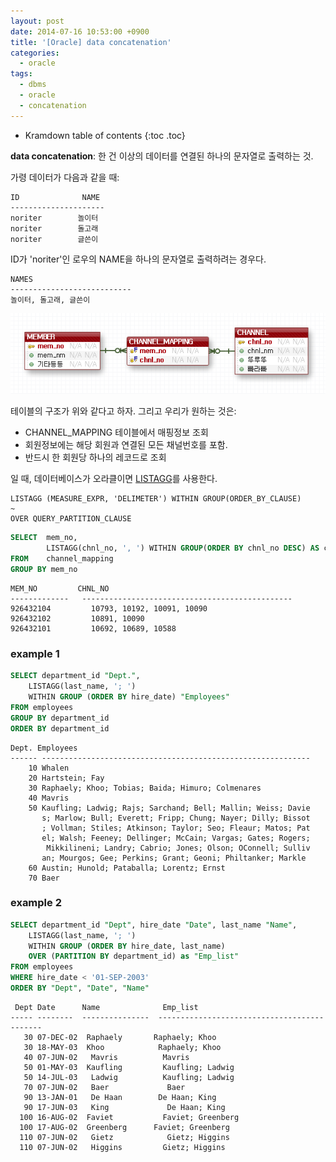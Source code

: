 ```yaml
---
layout: post
date: 2014-07-16 10:53:00 +0900
title: '[Oracle] data concatenation'
categories:
  - oracle
tags:
  - dbms
  - oracle
  - concatenation
---
```


* Kramdown table of contents
{:toc .toc}

**data concatenation**: 한 건 이상의 데이터를 연결된 하나의 문자열로 출력하는 것.

가령 데이터가 다음과 같을 때:

```
ID              NAME
---------------------
noriter        놀이터
noriter        돌고래
noriter        글쓴이
```

ID가 'noriter'인 로우의 NAME을 하나의 문자열로 출력하려는 경우다.

```
NAMES
---------------------------
놀이터, 돌고래, 글쓴이
```


![](/images/oracle-data-concatenation.png)

테이블의 구조가 위와 같다고 하자. 그리고 우리가 원하는 것은:

- CHANNEL_MAPPING 테이블에서 매핑정보 조회
- 회원정보에는 해당 회원과 연결된 모든 채널번호를 포함.
- 반드시 한 회원당 하나의 레코드로 조회

일 때, 데이터베이스가 오라클이면 [LISTAGG](https://docs.oracle.com/cd/E11882_01/server.112/e41084/functions089.htm#SQLRF30030)를 사용한다.

```
LISTAGG (MEASURE_EXPR, 'DELIMETER') WITHIN GROUP(ORDER_BY_CLAUSE)
~
OVER QUERY_PARTITION_CLAUSE
```

```sql
SELECT  mem_no,
        LISTAGG(chnl_no, ', ') WITHIN GROUP(ORDER BY chnl_no DESC) AS chnl_no
FROM    channel_mapping
GROUP BY mem_no
```

```
MEM_NO         CHNL_NO
-------------   -----------------------------------------------
926432104         10793, 10192, 10091, 10090
926432102         10891, 10090
926432101         10692, 10689, 10588
```

### example 1

```sql
SELECT department_id "Dept.",
    LISTAGG(last_name, '; ')
    WITHIN GROUP (ORDER BY hire_date) "Employees"
FROM employees
GROUP BY department_id
ORDER BY department_id
```

```
Dept. Employees
------ ------------------------------------------------------------
    10 Whalen
    20 Hartstein; Fay
    30 Raphaely; Khoo; Tobias; Baida; Himuro; Colmenares
    40 Mavris
    50 Kaufling; Ladwig; Rajs; Sarchand; Bell; Mallin; Weiss; Davie
       s; Marlow; Bull; Everett; Fripp; Chung; Nayer; Dilly; Bissot
       ; Vollman; Stiles; Atkinson; Taylor; Seo; Fleaur; Matos; Pat
       el; Walsh; Feeney; Dellinger; McCain; Vargas; Gates; Rogers;
        Mikkilineni; Landry; Cabrio; Jones; Olson; OConnell; Sulliv
       an; Mourgos; Gee; Perkins; Grant; Geoni; Philtanker; Markle
    60 Austin; Hunold; Pataballa; Lorentz; Ernst
    70 Baer
```

### example 2

```sql
SELECT department_id "Dept", hire_date "Date", last_name "Name",
    LISTAGG(last_name, '; ')
    WITHIN GROUP (ORDER BY hire_date, last_name)
    OVER (PARTITION BY department_id) as "Emp_list"
FROM employees
WHERE hire_date < '01-SEP-2003'
ORDER BY "Dept", "Date", "Name"
```

```
 Dept Date      Name              Emp_list
----- --------  ---------------  --------------------------------------------
   30 07-DEC-02  Raphaely       Raphaely; Khoo
   30 18-MAY-03  Khoo            Raphaely; Khoo
   40 07-JUN-02   Mavris          Mavris
   50 01-MAY-03  Kaufling         Kaufling; Ladwig
   50 14-JUL-03   Ladwig          Kaufling; Ladwig
   70 07-JUN-02   Baer             Baer
   90 13-JAN-01   De Haan        De Haan; King
   90 17-JUN-03   King             De Haan; King
  100 16-AUG-02  Faviet           Faviet; Greenberg
  100 17-AUG-02  Greenberg      Faviet; Greenberg
  110 07-JUN-02   Gietz            Gietz; Higgins
  110 07-JUN-02   Higgins         Gietz; Higgins
```
